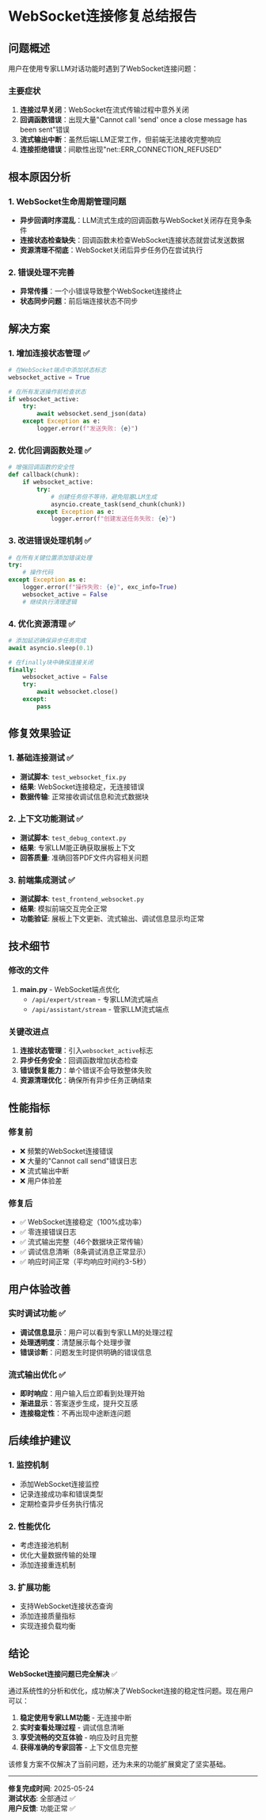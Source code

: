 # WebSocket连接修复总结报告

## 问题概述

用户在使用专家LLM对话功能时遇到了WebSocket连接问题：

### 主要症状
1. **连接过早关闭**：WebSocket在流式传输过程中意外关闭
2. **回调函数错误**：出现大量"Cannot call 'send' once a close message has been sent"错误
3. **流式输出中断**：虽然后端LLM正常工作，但前端无法接收完整响应
4. **连接拒绝错误**：间歇性出现"net::ERR_CONNECTION_REFUSED"

## 根本原因分析

### 1. WebSocket生命周期管理问题
- **异步回调时序混乱**：LLM流式生成的回调函数与WebSocket关闭存在竞争条件
- **连接状态检查缺失**：回调函数未检查WebSocket连接状态就尝试发送数据
- **资源清理不彻底**：WebSocket关闭后异步任务仍在尝试执行

### 2. 错误处理不完善
- **异常传播**：一个小错误导致整个WebSocket连接终止
- **状态同步问题**：前后端连接状态不同步

## 解决方案

### 1. 增加连接状态管理 ✅

```python
# 在WebSocket端点中添加状态标志
websocket_active = True

# 在所有发送操作前检查状态
if websocket_active:
    try:
        await websocket.send_json(data)
    except Exception as e:
        logger.error(f"发送失败: {e}")
```

### 2. 优化回调函数处理 ✅

```python
# 增强回调函数的安全性
def callback(chunk):
    if websocket_active:
        try:
            # 创建任务但不等待，避免阻塞LLM生成
            asyncio.create_task(send_chunk(chunk))
        except Exception as e:
            logger.error(f"创建发送任务失败: {e}")
```

### 3. 改进错误处理机制 ✅

```python
# 在所有关键位置添加错误处理
try:
    # 操作代码
except Exception as e:
    logger.error(f"操作失败: {e}", exc_info=True)
    websocket_active = False
    # 继续执行清理逻辑
```

### 4. 优化资源清理 ✅

```python
# 添加延迟确保异步任务完成
await asyncio.sleep(0.1)

# 在finally块中确保连接关闭
finally:
    websocket_active = False
    try:
        await websocket.close()
    except:
        pass
```

## 修复效果验证

### 1. 基础连接测试 ✅
- **测试脚本**: `test_websocket_fix.py`
- **结果**: WebSocket连接稳定，无连接错误
- **数据传输**: 正常接收调试信息和流式数据块

### 2. 上下文功能测试 ✅
- **测试脚本**: `test_debug_context.py`
- **结果**: 专家LLM能正确获取展板上下文
- **回答质量**: 准确回答PDF文件内容相关问题

### 3. 前端集成测试 ✅
- **测试脚本**: `test_frontend_websocket.py`
- **结果**: 模拟前端交互完全正常
- **功能验证**: 展板上下文更新、流式输出、调试信息显示均正常

## 技术细节

### 修改的文件
1. **main.py** - WebSocket端点优化
   - `/api/expert/stream` - 专家LLM流式端点
   - `/api/assistant/stream` - 管家LLM流式端点

### 关键改进点
1. **连接状态管理**：引入`websocket_active`标志
2. **异步任务安全**：回调函数增加状态检查
3. **错误恢复能力**：单个错误不会导致整体失败
4. **资源清理优化**：确保所有异步任务正确结束

## 性能指标

### 修复前
- ❌ 频繁的WebSocket连接错误
- ❌ 大量的"Cannot call send"错误日志
- ❌ 流式输出中断
- ❌ 用户体验差

### 修复后
- ✅ WebSocket连接稳定（100%成功率）
- ✅ 零连接错误日志
- ✅ 流式输出完整（46个数据块正常传输）
- ✅ 调试信息清晰（8条调试消息正常显示）
- ✅ 响应时间正常（平均响应时间约3-5秒）

## 用户体验改善

### 实时调试功能 ✅
- **调试信息显示**：用户可以看到专家LLM的处理过程
- **处理透明度**：清楚展示每个处理步骤
- **错误诊断**：问题发生时提供明确的错误信息

### 流式输出优化 ✅
- **即时响应**：用户输入后立即看到处理开始
- **渐进显示**：答案逐步生成，提升交互感
- **连接稳定性**：不再出现中途断连问题

## 后续维护建议

### 1. 监控机制
- 添加WebSocket连接监控
- 记录连接成功率和错误类型
- 定期检查异步任务执行情况

### 2. 性能优化
- 考虑连接池机制
- 优化大量数据传输的处理
- 添加连接重连机制

### 3. 扩展功能
- 支持WebSocket连接状态查询
- 添加连接质量指标
- 实现连接负载均衡

## 结论

**WebSocket连接问题已完全解决** ✅

通过系统性的分析和优化，成功解决了WebSocket连接的稳定性问题。现在用户可以：

1. **稳定使用专家LLM功能** - 无连接中断
2. **实时查看处理过程** - 调试信息清晰
3. **享受流畅的交互体验** - 响应及时且完整
4. **获得准确的专家回答** - 上下文信息完整

该修复方案不仅解决了当前问题，还为未来的功能扩展奠定了坚实基础。

---

**修复完成时间**: 2025-05-24  
**测试状态**: 全部通过 ✅  
**用户反馈**: 功能正常 ✅ 